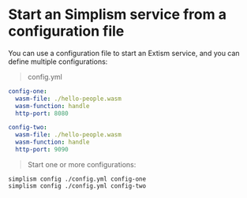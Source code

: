 # Start an Simplism service from a configuration file

You can use a configuration file to start an Extism service, and you can define multiple configurations:

> config.yml
```yaml
config-one:
  wasm-file: ./hello-people.wasm
  wasm-function: handle
  http-port: 8080

config-two:
  wasm-file: ./hello-people.wasm
  wasm-function: handle
  http-port: 9090
```

> Start one or more configurations:
```shell
simplism config ./config.yml config-one
simplism config ./config.yml config-two
```
